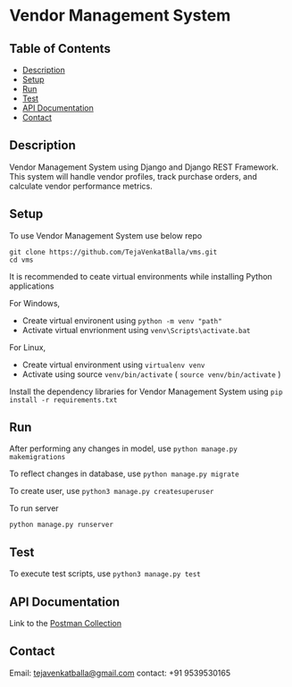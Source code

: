 # Vendor Management System

## Table of Contents
 
- [Description](#description)
- [Setup](#setup)
- [Run](#run)
- [Test](#test)
- [API Documentation](#api-documentation)
- [Contact](#contact)
 
## Description
Vendor Management System using Django and Django REST Framework. This system will handle vendor profiles,
track purchase orders, and calculate vendor performance metrics.

## Setup
To use Vendor Management System use below repo
 
```
git clone https://github.com/TejaVenkatBalla/vms.git
cd vms

```

It is recommended to ceate virtual environments while installing Python applications

For Windows,

* Create virtual environent using `python -m venv "path"`
* Activate virtual envrionment using `venv\Scripts\activate.bat`

For Linux, 
* Create virtual environment using `virtualenv venv`
* Activate using source `venv/bin/activate` ( `source venv/bin/activate` )

Install the dependency libraries for Vendor Management System using
`pip install -r requirements.txt`

## Run
After performing any changes in model, use `python manage.py makemigrations`

To reflect changes in database, use `python manage.py migrate`

To create user, use `python3 manage.py createsuperuser`

To run server
```
python manage.py runserver
```

## Test
To execute test scripts, use `python3 manage.py test`

## API Documentation
Link to the [Postman Collection](https://github.com/TejaVenkatBalla/vms/blob/main/vms.postman_collection.json)

## Contact
Email: tejavenkatballa@gmail.com
contact: +91 9539530165 
